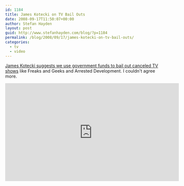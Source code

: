 ```yaml
---
id: 1184
title: James Kotecki on TV Bail Outs
date: 2008-09-17T11:50:07+00:00
author: Stefan Hayden
layout: post
guid: http://www.stefanhayden.com/blog/?p=1184
permalink: /blog/2008/09/17/james-kotecki-on-tv-bail-outs/
categories:
  - tv
  - video
---
```

<a href="https://www.youtube.com/watch?v=4qD4ngZMR1M">James Kotecki suggests we use government funds to bail out canceled TV shows</a> like Freaks and Geeks and Arrested Development. I couldn't agree more.

<iframe width="560" height="315" src="https://www.youtube.com/embed/4qD4ngZMR1M&hl=en&fs=1" title="YouTube video player" frameborder="0" allow="accelerometer; autoplay; clipboard-write; encrypted-media; gyroscope; picture-in-picture" allowfullscreen></iframe>
